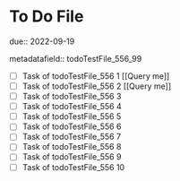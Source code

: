 # To Do File

due:: 2022-09-19

metadatafield:: todoTestFile_556_99

- [ ] Task of todoTestFile_556 1 [[Query me]]
- [ ] Task of todoTestFile_556 2 [[Query me]]
- [ ] Task of todoTestFile_556 3
- [ ] Task of todoTestFile_556 4
- [ ] Task of todoTestFile_556 5
- [ ] Task of todoTestFile_556 6
- [ ] Task of todoTestFile_556 7
- [ ] Task of todoTestFile_556 8
- [ ] Task of todoTestFile_556 9
- [ ] Task of todoTestFile_556 10